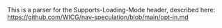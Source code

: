 This is a parser for the Supports-Loading-Mode header, described here:
  https://github.com/WICG/nav-speculation/blob/main/opt-in.md
